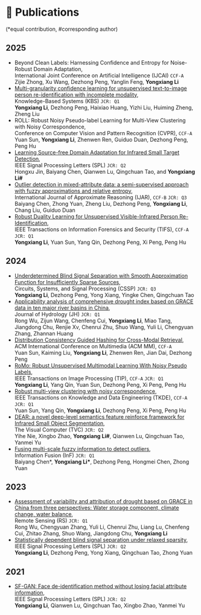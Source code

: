
# 📝 Publications 
(*equal contribution, #corresponding author)

## 2025
- Beyond Clean Labels: Harnessing Confidence and Entropy for Noise-Robust Domain Adaptation, <br> International Joint Conference on Artificial Intelligence (IJCAI) `CCF-A` <br> Zijie Zhong,
Xu Wang, Dezhong Peng, Yanglin Feng, **Yongxiang Li**
- [Multi-granularity confidence learning for unsupervised text-to-image person re-identification with incomplete modality](https://www.sciencedirect.com/science/article/abs/pii/S095070512500351X), <br> Knowledge-Based Systems (KBS) `JCR: Q1` <br> **Yongxiang Li**, Dezhong Peng, Haixiao Huang, Yizhi Liu, Huiming Zheng, Zheng Liu
- ROLL: Robust Noisy Pseudo-label Learning for Multi-View Clustering with Noisy Correspondence, <br> Conference on Computer Vision and Pattern Recognition (CVPR), `CCF-A` <br> Yuan Sun, **Yongxiang Li**, Zhenwen Ren, Guiduo Duan, Dezhong Peng, Peng Hu
- [Learning Source-free Domain Adaptation for Infrared Small Target Detection](https://ieeexplore.ieee.org/document/10916925), <br> IEEE Signal Processing Letters (SPL) `JCR: Q2` <br> Hongxu Jin, Baiyang Chen, Qianwen Lu, Qingchuan Tao, and **Yongxiang Li#**
- [Outlier detection in mixed-attribute data: a semi-supervised approach with fuzzy approximations and relative entropy](https://www.sciencedirect.com/science/article/abs/pii/S0888613X25000143?CMX_ID=&SIS_ID=&dgcid=STMJ_219742_AUTH_SERV_PA&utm_acid=245378301&utm_campaign=STMJ_219742_AUTH_SERV_PA&utm_in=DM539090&utm_medium=email&utm_source=AC_), <br> International Journal of Approximate Reasoning (IJAR), `CCF-B` `JCR: Q3` <br> Baiyang Chen, 
Zhong Yuan, Zheng Liu, Dezhong Peng, **Yongxiang Li**, Chang Liu, Guiduo Duan
- [Robust Duality Learning for Unsupervised Visible-Infrared Person Re-Identification](https://ieeexplore.ieee.org/document/10858072), <br> IEEE Transactions on Information Forensics and Security (TIFS), `CCF-A` `JCR: Q1` <br> **Yongxiang Li**, Yuan Sun, Yang Qin, Dezhong Peng, Xi Peng, Peng Hu

## 2024
- [Underdetermined Blind Signal Separation with Smooth Approximation Function for Insufficiently Sparse Sources](https://link.springer.com/article/10.1007/s00034-024-02914-9), <br> Circuits, Systems, and Signal Processing (CSSP) `JCR: Q3` <br> **Yongxiang Li**, Dezhong Peng, Yong Xiang, Yingke Chen, Qingchuan Tao
- [Applicability analysis of comprehensive drought index based on GRACE data in ten major river basins in China](https://www.sciencedirect.com/science/article/pii/S0022169424016718), <br> Journal of Hydrology (JH) `JCR: Q1` <br> Rong Wu, Zijun Wang, Chenfeng Cui, **Yongxiang Li**, Miao Tang, Jiangdong Chu, Renjie Xv, Chenrui Zhu, Shuo Wang, Yuli Li, Chengyuan Zhang, Zhannan Huang
- [Distribution Consistency Guided Hashing for Cross-Modal Retrieval](https://dl.acm.org/doi/abs/10.1145/3664647.3680633), <br> ACM International Conference on Multimedia (ACM MM), `CCF-A` <br> Yuan Sun, Kaiming Liu, **Yongxiang Li**, Zhenwen Ren, Jian Dai, Dezhong Peng
- [RoMo: Robust Unsupervised Multimodal Learning With Noisy Pseudo Labels](https://ieeexplore.ieee.org/abstract/document/10653726), <br> IEEE Transactions on Image Processing (TIP), `CCF-A` `JCR: Q1` <br> **Yongxiang Li**, Yang Qin, Yuan Sun, Dezhong Peng, Xi Peng, Peng Hu
- [Robust multi-view clustering with noisy correspondence](https://ieeexplore.ieee.org/abstract/document/10595464), <br> IEEE Transactions on Knowledge and Data Engineering (TKDE), `CCF-A` `JCR: Q1` <br> Yuan Sun, Yang Qin, **Yongxiang Li**, Dezhong Peng, Xi Peng, Peng Hu
- [DEAR: a novel deep-level semantics feature reinforce framework for Infrared Small Object Segmentation](https://link.springer.com/article/10.1007/s00371-024-03499-9), <br> The Visual Computer (TVC) `JCR: Q2` <br> Yihe Nie, Xingbo Zhao, **Yongxiang Li#**, Qianwen Lu, Qingchuan Tao, Yanmei Yu
- [Fusing multi-scale fuzzy information to detect outliers](https://www.sciencedirect.com/science/article/pii/S1566253523004499), <br> Information Fusion (InF) `JCR: Q1` <br> Baiyang Chen*, **Yongxiang Li\***, Dezhong Peng, Hongmei Chen, Zhong Yuan

## 2023
- [Assessment of variability and attribution of drought based on GRACE in China from three perspectives: Water storage component, climate change, water balance](https://www.mdpi.com/2072-4292/15/18/4426), <br> Remote Sensing (RS) `JCR: Q1` <br> Rong Wu, Chengyuan Zhang, Yuli Li, Chenrui Zhu, Liang Lu, Chenfeng Cui, Zhitao Zhang, Shuo Wang, Jiangdong Chu, **Yongxiang Li**
- [Statistically dependent blind signal separation under relaxed sparsity](https://ieeexplore.ieee.org/abstract/document/10113143), <br> IEEE Signal Processing Letters (SPL) `JCR: Q2` <br> **Yongxiang Li**, Dezhong Peng, Yong Xiang, Qingchuan Tao, Zhong Yuan

## 2021
- [SF-GAN: Face de-identification method without losing facial attribute information](https://ieeexplore.ieee.org/abstract/document/9382120), <br> IEEE Signal Processing Letters (SPL) `JCR: Q2`<br> **Yongxiang Li**, Qianwen Lu, Qingchuan Tao, Xingbo Zhao, Yanmei Yu
